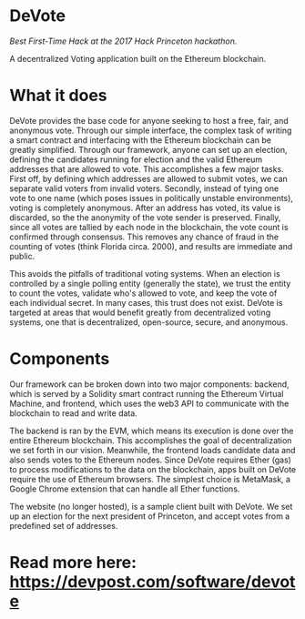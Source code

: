 # DeVote
*Best First-Time Hack at the 2017 Hack Princeton hackathon.*

A decentralized Voting application built on the Ethereum blockchain.

# What it does
DeVote provides the base code for anyone seeking to host a free, fair, and anonymous vote. Through our simple interface, the complex task of writing a smart contract and interfacing with the Ethereum blockchain can be greatly simplified. Through our framework, anyone can set up an election, defining the candidates running for election and the valid Ethereum addresses that are allowed to vote. This accomplishes a few major tasks. First off, by defining which addresses are allowed to submit votes, we can separate valid voters from invalid voters. Secondly, instead of tying one vote to one name (which poses issues in politically unstable environments), voting is completely anonymous. After an address has voted, its value is discarded, so the the anonymity of the vote sender is preserved. Finally, since all votes are tallied by each node in the blockchain, the vote count is confirmed through consensus. This removes any chance of fraud in the counting of votes (think Florida circa. 2000), and results are immediate and public.

This avoids the pitfalls of traditional voting systems. When an election is controlled by a single polling entity (generally the state), we trust the entity to count the votes, validate who's allowed to vote, and keep the vote of each individual secret. In many cases, this trust does not exist. DeVote is targeted at areas that would benefit greatly from decentralized voting systems, one that is decentralized, open-source, secure, and anonymous.

# Components
Our framework can be broken down into two major components: backend, which is served by a Solidity smart contract running the Ethereum Virtual Machine, and frontend, which uses the web3 API to communicate with the blockchain to read and write data.

The backend is ran by the EVM, which means its execution is done over the entire Ethereum blockchain. This accomplishes the goal of decentralization we set forth in our vision. Meanwhile, the frontend loads candidate data and also sends votes to the Ethereum nodes. Since DeVote requires Ether (gas) to process modifications to the data on the blockchain, apps built on DeVote require the use of Ethereum browsers. The simplest choice is MetaMask, a Google Chrome extension that can handle all Ether functions.

The website (no longer hosted), is a sample client built with DeVote. We set up an election for the next president of Princeton, and accept votes from a predefined set of addresses.

# Read more here: https://devpost.com/software/devote
